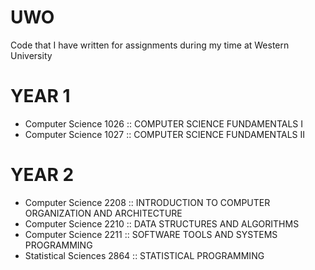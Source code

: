 # UWO
Code that I have written for assignments during my time at Western University

# YEAR 1
- Computer Science 1026 :: COMPUTER SCIENCE FUNDAMENTALS I
- Computer Science 1027 :: COMPUTER SCIENCE FUNDAMENTALS II

# YEAR 2
- Computer Science 2208 :: INTRODUCTION TO COMPUTER ORGANIZATION AND ARCHITECTURE
- Computer Science 2210 :: DATA STRUCTURES AND ALGORITHMS
- Computer Science 2211 :: SOFTWARE TOOLS AND SYSTEMS PROGRAMMING
- Statistical Sciences 2864 :: STATISTICAL PROGRAMMING
